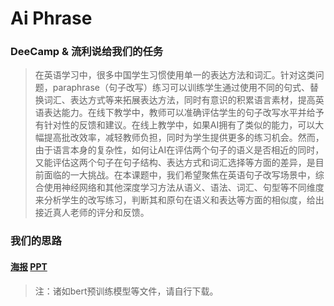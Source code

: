 # Ai Phrase

### DeeCamp & 流利说给我们的任务

> 在英语学习中，很多中国学生习惯使用单一的表达方法和词汇。针对这类问题，paraphrase（句子改写）练习可以训练学生通过使用不同的句式、替换词汇、表达方式等来拓展表达方法，同时有意识的积累语言素材，提高英语表达能力。在线下教学中，教师可以准确评估学生的句子改写水平并给予有针对性的反馈和建议。在线上教学中，如果AI拥有了类似的能力，可以大幅提高批改效率，减轻教师负担，同时为学生提供更多的练习机会。然而，由于语言本身的复杂性，如何让AI在评估两个句子的语义是否相近的同时，又能评估这两个句子在句子结构、表达方式和词汇选择等方面的差异，是目前面临的一大挑战。在本课题中，我们希望聚焦在英语句子改写场景中，综合使用神经网络和其他深度学习方法从语义、语法、词汇、句型等不同维度来分析学生的改写练习，判断其和原句在语义和表达等方面的相似度，给出接近真人老师的评分和反馈。

### 我们的思路

#### [海报](https://github.com/RingoTC/AiPhrase/blob/master/slides/poster.jpg?raw=true) [PPT](https://github.com/RingoTC/AiPhrase/blob/master/slides/slide.pdf)

> 注：诸如bert预训练模型等文件，请自行下载。